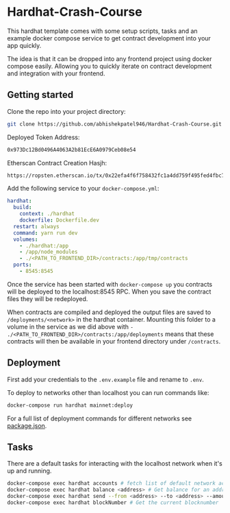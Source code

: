 # Hardhat-Crash-Course
This hardhat template comes with some setup scripts, tasks and an example docker compose service to get contract development into your app quickly.

The idea is that it can be dropped into any frontend project using docker compose easily. Allowing you to quickly iterate on contract development and integration with your frontend.

## Getting started
Clone the repo into your project directory:
```bash
git clone https://github.com/abhishekpatel946/Hardhat-Crash-Course.git hardhat
```

Deployed Token Address:
```bash
0x973Dc12Bd0496A4063A2b81EcE6A0979Ceb08e54
```

Etherscan Contract Creation Hasjh:
```bash
https://ropsten.etherscan.io/tx/0x22efa4f6f758432fc1a4dd759f495fed4fbc73792e7f4f0b99204b542be591bf
```

Add the following service to your `docker-compose.yml`:
```yaml
hardhat:
  build:
    context: ./hardhat
    dockerfile: Dockerfile.dev
  restart: always
  command: yarn run dev
  volumes: 
    - ./hardhat:/app
    - /app/node_modules
    - ./<PATH_TO_FRONTEND_DIR>/contracts:/app/tmp/contracts
  ports:
    - 8545:8545
```

Once the service has been started with `docker-compose up` you contracts will be deployed to the localhost:8545 RPC. When you save the contract files they will be redeployed.

When contracts are compiled and deployed the output files are saved to `/deployments/<network>` in the hardhat container. Mounting this folder to a volume in the service as we did above with `- ./<PATH_TO_FRONTEND_DIR>/contracts:/app/deployments` means that these contracts will then be available in your frontend directory under `/contracts`.

## Deployment
First add your credentials to the `.env.example` file and rename to `.env`.

To deploy to networks other than localhost you can run commands like:
```bash
docker-compose run hardhat mainnet:deploy
```
For a full list of deployment commands for different networks see [package.json](/package.json).

## Tasks
There are a default tasks for interacting with the localhost network when it's up and running. 
```bash
docker-compose exec hardhat accounts # fetch list of default network accounts
docker-compose exec hardhat balance <address> # Get balance for an address
docker-compose exec hardhat send --from <address> --to <address> --amount 10 # Send ETH from one address to another
docker-compose exec hardhat blockNumber # Get the current blocknumber
